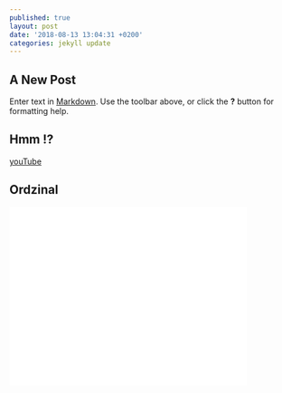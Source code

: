 ```yaml
---
published: true
layout: post
date: '2018-08-13 13:04:31 +0200'
categories: jekyll update
---
```

## A New Post

Enter text in [Markdown](http://daringfireball.net/projects/markdown/). Use the toolbar above, or click the **?** button for formatting help.

## Hmm !?

[youTube](https://www.youtube.com/watch?v=SfuLUqkyQuk "YT")

## Ordzinal

<iframe width="420" height="315" src="//www.youtube.com/watch?v=SfuLUqkyQuk" frameborder="0" allowfullscreen></iframe>


